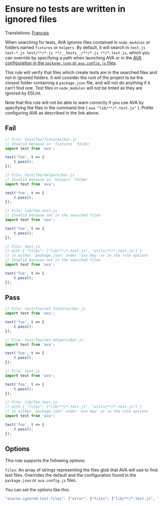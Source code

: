 # Ensure no tests are written in ignored files

Translations: [Français](https://github.com/avajs/ava-docs/blob/master/fr_FR/related/eslint-plugin-ava/docs/rules/no-ignored-test-files.md)

When searching for tests, AVA ignores files contained in `node_modules` or folders named `fixtures` or `helpers`. By default, it will search in `test.js test-*.js test/**/*.js **/__tests__/**/*.js **/*.test.js`, which you can override by specifying a path when launching AVA or in the [AVA configuration in the `package.json` or `ava.config.js` files](https://github.com/avajs/ava/blob/master/docs/06-configuration.md).

This rule will verify that files which create tests are in the searched files and not in ignored folders. It will consider the root of the project to be the closest folder containing a `package.json` file, and will not do anything if it can't find one. Test files in `node_modules` will not be linted as they are ignored by ESLint.

Note that this rule will not be able to warn correctly if you use AVA by specifying the files in the command line ( `ava "lib/**/*.test.js"` ). Prefer configuring AVA as described in the link above.

## Fail

```js
// File: test/foo/fixtures/bar.js
// Invalid because in `fixtures` folder
import test from 'ava';

test('foo', t => {
	t.pass();
});

// File: test/foo/helpers/bar.js
// Invalid because in `helpers` folder
import test from 'ava';

test('foo', t => {
	t.pass();
});

// File: lib/foo.test.js
// Invalid because not in the searched files
import test from 'ava';

test('foo', t => {
	t.pass();
});

// File: test.js
// with { "files": ["lib/**/*.test.js", "utils/**/*.test.js"] }
// in either `package.json` under 'ava key' or in the rule options
// Invalid because not in the searched files
import test from 'ava';

test('foo', t => {
	t.pass();
});
```


## Pass

```js
// File: test/foo/not-fixtures/bar.js
import test from 'ava';

test('foo', t => {
	t.pass();
});

// File: test/foo/not-helpers/bar.js
import test from 'ava';

test('foo', t => {
	t.pass();
});

// File: test.js
import test from 'ava';

test('foo', t => {
	t.pass();
});

// File: lib/foo.test.js
// with { "files": ["lib/**/*.test.js", "utils/**/*.test.js"] }
// in either `package.json` under 'ava key' or in the rule options
import test from 'ava';

test('foo', t => {
	t.pass();
});
```

## Options

This rule supports the following options:

`files`: An array of strings representing the files glob that AVA will use to find test files. Overrides the default and the configuration found in the `package.json` or `ava.config.js` files.

You can set the options like this:

```js
"ava/no-ignored-test-files": ["error", {"files": ["lib/**/*.test.js", "utils/**/*.test.js"]}]
```

